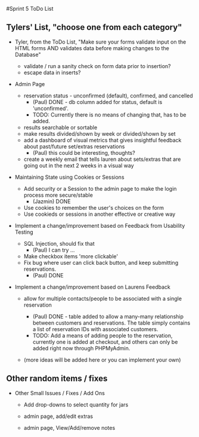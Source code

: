 #Sprint 5 ToDo List

## Tylers' List, "choose one from each category"

- Tyler, from the ToDo List, "Make sure your forms validate input on the HTML forms AND validates data before making changes to the Database"
    - validate / run a sanity check on form data prior to insertion?
    - escape data in inserts?

- Admin Page
    - reservation status - unconfirmed (default), confirmed, and cancelled
        - (Paul) DONE - db column added for status, default is 'unconfirmed'.  
        - TODO: Currently there is no means of changing that, has to be added.
    - results searchable or sortable
    - make results divided/shown by week or divided/shown by set
    - add a dashboard of visual metrics that gives insightful feedback about past/future set/extras reservations
        - (Paul) this could be interesting, thoughts?
    - create a weekly email that tells lauren about sets/extras that are going out in the next 2 weeks in a visual way

- Maintaining State using Cookies or Sessions
    - Add security or a Session to the admin page to make the login process more secure/stable
        - (Jazmin) DONE
    - Use cookies to remember the user's choices on the form
    - Use cookieds or sessions in another effective or creative way

- Implement a change/improvement based on Feedback from Usability Testing
    - SQL Injection, should fix that 
        - (Paul) I can try ... 
    - Make checkbox items 'more clickable'
    - Fix bug where user can click back button, and keep submitting reservations.
        - (Paul) DONE

- Implement a change/improvement based on Laurens Feedback
    - allow for multiple contacts/people to be associated with a single reservation
        - (Paul) DONE - table added to allow a many-many relationship between customers and reservations.  The table simply contains a list of reservation IDs with associated customers.
        - TODO: Add a means of adding people to the reservation, currently one is added at checkout, and others can only be added right now through PHPMyAdmin.
         
    - (more ideas will be added here or you can implement your own)



## Other random items / fixes

- Other Small Issues / Fixes / Add Ons

    - Add drop-downs to select quantity for jars

    - admin page, add/edit extras

    - admin page, View/Add/remove notes
